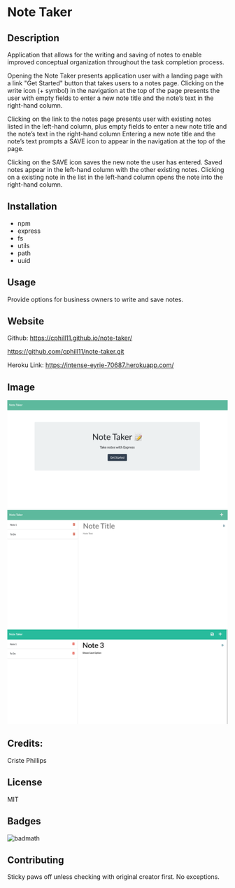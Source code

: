 # Note Taker

## Description

Application that allows for the writing and saving of notes to enable improved conceptual organization throughout the task completion process.

Opening the Note Taker presents application user with a landing page with a link "Get Started" button that takes users to a notes page. Clicking on the write icon (+ symbol) in the navigation at the top of the page presents the user with empty fields to enter a new note title and the note’s text in the right-hand column.

Clicking on the link to the notes page presents user with existing notes listed in the left-hand column, plus empty fields to enter a new note title and the note’s text in the right-hand column Entering a new note title and the note’s text prompts a SAVE icon to appear in the navigation at the top of the page.

Clicking on the SAVE icon saves the new note the user has entered.  Saved notes appear in the left-hand column with the other existing notes. Clicking on a existing note in the list in the left-hand column opens the note into the right-hand column.


## Installation
* npm
* express
* fs
* utils
* path
* uuid

## Usage
Provide options for business owners to write and save notes.

## Website
Github: https://cphill11.github.io/note-taker/

https://github.com/cphill11/note-taker.git

Heroku Link: https://intense-eyrie-70687.herokuapp.com/

## Image

![Screenshot](/assets/images/screenshot.png)
![Screenshot](/assets/images/screenshot2.png)
![Screenshot](/assets/images/screenshot3.png)

## Credits:

Criste Phillips 

## License
MIT

## Badges
![badmath](https://img.shields.io/github/languages/top/nielsenjared/badmath)

## Contributing
Sticky paws off unless checking with original creator first.  No exceptions.
